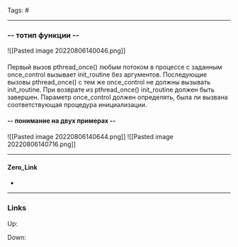 Tags: #
***
### -- тотип функции -- 
![[Pasted image 20220806140046.png]]
####
Первый вызов pthread_once() любым потоком в процессе с заданным once_control вызывает init_routine без аргументов. Последующие вызовы pthread_once() с тем же once_control не должны вызывать init_routine. При возврате из pthread_once() init_routine должен быть завершен. Параметр once_control должен определять, была ли вызвана соответствующая процедура инициализации.

#### -- понимание на двух примерах --
![[Pasted image 20220806140644.png]]
![[Pasted image 20220806140716.png]]
***
#### Zero_Link
- 
***
### Links
Up:

Down:


